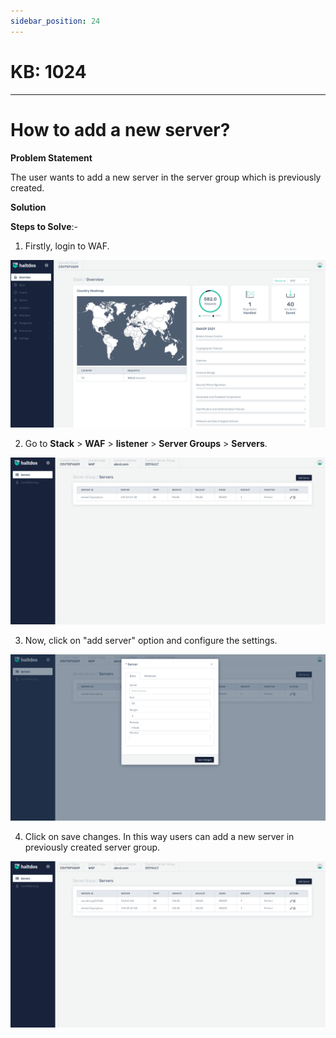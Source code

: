 ```yaml
---
sidebar_position: 24
---
```


# KB: 1024
-----------

# How to add a new server?

**Problem Statement**

The user wants to add a new server in the server group which is previously created.

**Solution**

**Steps to Solve**:-

1. Firstly, login to WAF.

![kb-1024](/img/waf/kb/v2/overview_kb_1024_1.png)

2. Go to  **Stack** > **WAF** > **listener** > **Server Groups** > **Servers**.

![kb-1024](/img/waf/kb/v2/servers_kb_1024_2.png)

3. Now, click on "add server" option and configure the settings.

![kb-1024](/img/waf/kb/v2/add_servers_kb_1024_3.png)

4. Click on save changes.
In this way users can add a new server in previously created server group.


![kb-1024](/img/waf/kb/v2/servers_kb_1024_4.png)



